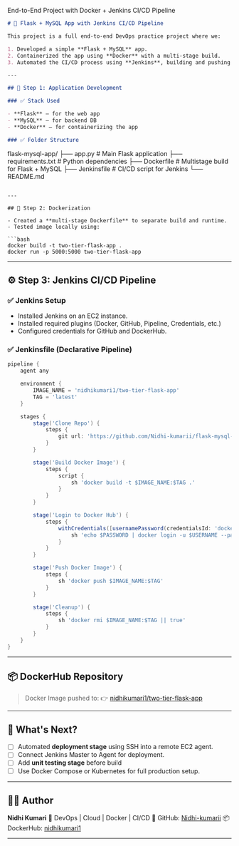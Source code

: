 
 End-to-End Project with Docker + Jenkins CI/CD Pipeline

```markdown
# 🐳 Flask + MySQL App with Jenkins CI/CD Pipeline

This project is a full end-to-end DevOps practice project where we:

1. Developed a simple **Flask + MySQL** app.
2. Containerized the app using **Docker** with a multi-stage build.
3. Automated the CI/CD process using **Jenkins**, building and pushing Docker images to **DockerHub**.

---

## 🧱 Step 1: Application Development

### ✅ Stack Used

- **Flask** – for the web app
- **MySQL** – for backend DB
- **Docker** – for containerizing the app

### ✅ Folder Structure

```

flask-mysql-app/
├── app.py                # Main Flask application
├── requirements.txt      # Python dependencies
├── Dockerfile            # Multistage build for Flask + MySQL
├── Jenkinsfile           # CI/CD script for Jenkins
└── README.md

````

---

## 🐳 Step 2: Dockerization

- Created a **multi-stage Dockerfile** to separate build and runtime.
- Tested image locally using:
  
```bash
docker build -t two-tier-flask-app .
docker run -p 5000:5000 two-tier-flask-app
````

---

## ⚙️ Step 3: Jenkins CI/CD Pipeline

### ✅ Jenkins Setup

* Installed Jenkins on an EC2 instance.
* Installed required plugins (Docker, GitHub, Pipeline, Credentials, etc.)
* Configured credentials for GitHub and DockerHub.

### ✅ Jenkinsfile (Declarative Pipeline)

```groovy
pipeline {
    agent any

    environment {
        IMAGE_NAME = 'nidhikumari1/two-tier-flask-app'
        TAG = 'latest'
    }

    stages {
        stage('Clone Repo') {
            steps {
                git url: 'https://github.com/Nidhi-kumarii/flask-mysql-app.git', branch: 'main'
            }
        }

        stage('Build Docker Image') {
            steps {
                script {
                    sh 'docker build -t $IMAGE_NAME:$TAG .'
                }
            }
        }

        stage('Login to Docker Hub') {
            steps {
                withCredentials([usernamePassword(credentialsId: 'dockerhub-creds', usernameVariable: 'USERNAME', passwordVariable: 'PASSWORD')]) {
                    sh 'echo $PASSWORD | docker login -u $USERNAME --password-stdin'
                }
            }
        }

        stage('Push Docker Image') {
            steps {
                sh 'docker push $IMAGE_NAME:$TAG'
            }
        }

        stage('Cleanup') {
            steps {
                sh 'docker rmi $IMAGE_NAME:$TAG || true'
            }
        }
    }
}
```

---

## 📦 DockerHub Repository

> Docker Image pushed to:
> 👉 [nidhikumari1/two-tier-flask-app](https://hub.docker.com/repository/docker/nidhikumari1/two-tier-flask-app)

---

## 📌 What's Next?

* [ ] Automated **deployment stage** using SSH into a remote EC2 agent.
* [ ] Connect Jenkins Master to Agent for deployment.
* [ ] Add **unit testing stage** before build 
* [ ] Use Docker Compose or Kubernetes for full production setup.

---

## 🙋‍♀️ Author

**Nidhi Kumari**
📍 DevOps | Cloud | Docker | CI/CD
🔗 GitHub: [Nidhi-kumarii](https://github.com/Nidhi-kumarii)
📦 DockerHub: [nidhikumari1](https://hub.docker.com/u/nidhikumari1)

---

```


```
